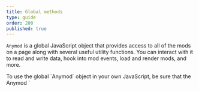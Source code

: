```yaml
---
title: Global methods
type: guide
order: 200
published: true
---
```


`Anymod` is a global JavaScript object that provides access to all of the mods on a page along with several useful utility functions. You can interact with it to read and write data, hook into mod events, load and render mods, and more.

<p class="tip">To use the global `Anymod` object in your own JavaScript, be sure that the Anymod `<script>` tag is placed in your HTML before (above) your JavaScript so that the Anymod script executes first.</p>

## Anymod( _id_ )

All mods are built using the underlying API for [vue.js](https://vuejs.org). Calling `Anymod('_id_')`, where `_id_` is the id of the mod, will give a handle to the Vue instance for that mod.

For example, the mod below renders the text `Hello World!`

``` html
<div id=anymod-ranno></div>
```
{% raw %}
<div class="demo">
  <div id=anymod-ranno></div>
</div>
{% endraw %}

In this case, `Anymod('ranno')` gives access to the mod. This type of access is the basis for interacting with mods programmatically.

## Anymod( _key_ ).attr

A getter method that returns a value held by a mod.

- **Usage:**

  ``` js
  Anymod('ranno').text
  // -> "Hello World!"
  ```

The properties available to get vary by mod.

## Anymod( _key_ ).attr =

A setter method that sets a mod property locally. Does not save the value for future page loads.

- **Usage:**

  ``` js
  Anymod('ranno').text = 'New text'
  // -> "New text"
  ```

The properties available to set vary by mod.

## Anymod.ready( _function_ )

Executes a function once all mods have been loaded.

Multiple functions can be registered with `ready()` and they will all be executed when mods are done loading. Any functions registered after mods are ready will be executed immediately.

- **Usage with callback:**

  ``` js
  Anymod.ready(function () {
    console.log('Anymod is ready (callback)')
    Anymod('ranno').text = 'New text'
  })
  ```

- **Usage with promise:**

  ``` js
  Anymod.ready()
  .then(function () {
    console.log('Anymod is ready (promise)')
    Anymod('ranno').text = 'New text'
  })
  ```

## Anymod.render( _function, { options }_ )

Renders any Anymod tags that have not been rendered.

- **Usage with callback:**

  ``` js
  Anymod.render(function () {
    console.log('Anymod rendered (callback)')
  })
  ```

- **Usage with promise:**

  ``` js
  Anymod.render()
  .then(function () {
    console.log('Anymod rendered (promise)')
  })
  ```

The `Anymod.render()` method runs automatically when the Anymod script loads. However, you may not have all mods on the page at that time, so you can call `Anymod.render()` at any time to render mods that have been added since initial page load. There are a few scenarios where this may happen, and the behavior for each is shown below:

<p class="tip">__TL;DR__ If a mod's data has already been fetched, that data will be reused on subsequent renders without making additional API calls.</p>

| Scenario | Behavior |
|:---------|:---------|
| No unrendered mods | Execute promise or callback, if any. |
| New, unrendered mods | Fetch data with single API call for all new mods, then render unrendered mods, then execute promise or callback, if any. |
| Previously fetched (but now unrendered) mods | Use the existing data from `Anymod.Store` to render unrendered mods, then execute promise or callback, if any. |
| Mixed mods (some previously fetched, some new) | Fetch data with single API call for new mods, then add data to `Anymod.Store`, then use `Anymod.Store` to render all unrendered mods, then execute promise or callback, if any. |

<!-- - **Options**

| Property | Type | Default | Description |
|:---------|:-----|:--------|:------------|
| dataComponent | `boolean` | `false` | If true, use `<div data-component></div>` pattern instead of `<div></div>` |

> Options can be passed as the first parameter if no callback is needed, e.g. `Anymod.render({ dataComponent: true })` -->


## Anymod.buildImage( _image, { options }_ )

Resizes and crops an `image` based on `options` inputs.

- **Usage:**

  ``` html
  <!-- Inside of Anymod editor HTML panel -->
  <img :src="buildImage(image, options)" />
  ```

  ``` js
  // Inside of Anymod editor JavaScript panel
  Anymod.buildImage(image, options)
  ```

| Option | Type | Default | Description |
|:---- |:---- |:------- |:----------- |
| w | `Integer` | - | Width of the image in pixels |
| h | `Integer` | - | Height of the image in pixels |
| c | `String` | `fit` | [Cropping mode](https://cloudinary.com/documentation/image_transformations#scale): `scale`, `fit`, `mfit`, `fill`, `lfill`, `limit`, `pad`, `lpad`, `mpad`, `crop`, or `thumb`. |
| g | `String` | `center` | [Cropping gravity](http://cloudinary.com/documentation/image_transformations#control_gravity): see link for options. |

- **Example:**

  Given an `image` field with an uploaded image:
  <br>
  <img src="https://res.cloudinary.com/component/image/upload/v1495041007/guide_buildimage_example.jpg"/>

  You can resize and crop the image:

  ```html
  <img :src="buildImage(image, { w: 400, h: 150, c: 'fill' })" />
  ```
  OR
  ```js
  var newImage = Anymod.buildImage(component.data.image, { w: 400, h: 150, c: 'fill' })
  ```
  <img src="https://res.cloudinary.com/component/image/upload/c_fill,w_400,h_150/v1495041211/ctrl3kv9nb1gyhhhmcnz.jpg"/>

  If the image has a face, you can smart crop by using the `g: 'face'` option:

  ``` html
  <img :src="buildImage(image, { w: 150, h: 150, c: 'crop', g: 'face' })" />
  ```
  OR
  ```js
  var newImage = Anymod.buildImage(component.data.image, { w: 150, h: 150, c: 'crop', g: 'face' })
  ```
  <img src="https://res.cloudinary.com/component/image/upload/c_crop,w_150,h_150,g_face/v1495041211/ctrl3kv9nb1gyhhhmcnz.jpg"/>

## Anymod.loadScript( _url, callback, { opts }_ )

Loads a script as denoted by `url` and executes an optional `callback` function once the script is loaded.

- **Usage:**

  ```js
  Anymod.loadScript('https://www.google.com/recaptcha/api.js', function () {
    console.log('reCaptcha script has loaded.')
  })
  ```

- **Options**

| Property | Type | Default | Description |
|:---------|:-----|:--------|:------------|
| id | `string` | none | Sets the `id` attribute for the `<script>` tag. |

<p class="tip">If a `<script>` tag with the specified `url` or `id` already exists, a new tag will not be added, and the `callback` function will be invoked immediately if present.</p>


## Anymod.loadStylesheet( _url, callback, { opts }_ )

Loads a stylesheet as denoted by `url` and then executes a `callback` function once the script is loaded.

- **Usage:**

  ```js
  Anymod.loadStylesheet('https://cdnjs.cloudflare.com/ajax/libs/bulma/0.4.2/css/bulma.css', function () {
    console.log('Bulma CSS has loaded.')
  })
  ```

- **Options**

| Property | Type | Default | Description |
|:---------|:-----|:--------|:------------|
| id | `string` | none | Sets the `id` attribute for the `<script>` tag. |

<p class="tip">If a `<link>` tag with the specified `url` or `id` already exists, a new tag will not be added, and the `callback` function will be invoked immediately if present.</p>

<!-- Anymod script -->
<script project="anymod" src="https://cdn.anymod.com/v1"></script>
